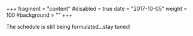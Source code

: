 +++
fragment = "content"
#disabled = true
date = "2017-10-05"
weight = 100
#background = ""
+++

The schedule is still being formulated...stay tuned!
